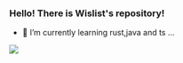 ### Hello!  There is Wislist's repository!
- 🌱 I’m currently learning rust,java and ts ...


<img align="center" src="https://skillicons.dev/icons?i=c,java,idea,html,js,git,maven,linux,docker,md,mysql,nginx,redis,rust,vue&theme=light" />
</p>
 

